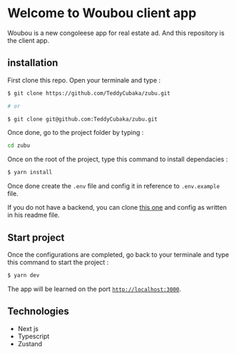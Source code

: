 # Welcome to Woubou client app

Woubou is a new congoleese app for real estate ad. And this repository is the client app.

## installation

First clone this repo. Open your terminale and type :

```bash
$ git clone https://github.com/TeddyCubaka/zubu.git

# or

$ git clone git@github.com:TeddyCubaka/zubu.git
```

Once done, go to the project folder by typing :

```bash
cd zubu
```

Once on the root of the project, type this command to install dependacies :

```bash
$ yarn install
```

Once done create the `.env` file and config it in reference to `.env.example` file.

If you do not have a backend, you can clone [this one](https://github.com/TeddyCubaka/Zubu_backend.git) and config as written in his readme file.

## Start project

Once the configurations are completed, go back to your terminale and type this command to start the project :

```bash
$ yarn dev
```

The app will be learned on the port [`http://localhost:3000`](http://localhost:3000).

## Technologies

- Next js
- Typescript
- Zustand
